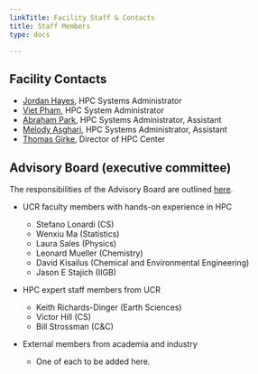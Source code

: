 ```yaml
---
linkTitle: Facility Staff & Contacts
title: Staff Members
type: docs

---
```



## Facility Contacts

* [Jordan Hayes](mailto:jordan.hayes@ucr.edu), HPC Systems Administrator
* [Viet Pham](mailto:vpham013@ucr.edu), HPC System Administrator
* [Abraham Park](mailto:apark064@ucr.edu), HPC Systems Administrator, Assistant
* [Melody Asghari](mailto:masgh003@ucr.edu), HPC Systems Administrator, Assistant
* [Thomas Girke](http://girke.bioinformatics.ucr.edu), Director of HPC Center

<!--
* New HPC Systems Administrator to be hired, postion posting see [here](https://goo.gl/tngqC1)
-->

## Advisory Board (executive committee)

The responsibilities of the Advisory Board are outlined [here](https://goo.gl/X3p1VK).

* UCR faculty members with hands-on experience in HPC
    * Stefano Lonardi (CS)
    * Wenxiu Ma (Statistics)
    * Laura Sales (Physics)
    * Leonard Mueller (Chemistry)
    * David Kisailus (Chemical and Environmental Engineering)
    * Jason E Stajich (IIGB)

* HPC expert staff members from UCR
    * Keith Richards-Dinger (Earth Sciences)
    * Victor Hill (CS)
    * Bill Strossman (C&C)

* External members from academia and industry 
    * One of each to be added here.


